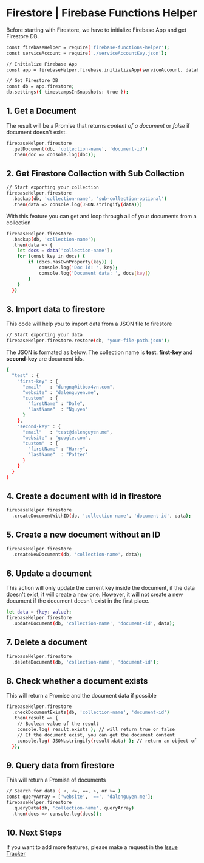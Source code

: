 # Firestore | Firebase Functions Helper

Before starting with Firestore, we have to initialize Firebase App and get Firestore DB.

```sh
const firebaseHelper = require('firebase-functions-helper');
const serviceAccount = require('./serviceAccountKey.json');

// Initialize Firebase App
const app = firebaseHelper.firebase.initializeApp(serviceAccount, databaseURL);

// Get Firestore DB
const db = app.firestore;
db.settings({ timestampsInSnapshots: true });
```

## 1. Get a Document

The result will be a Promise that returns _content of a document_ or _false_ if document doesn't exist.

```sh
firebaseHelper.firestore
  .getDocument(db, 'collection-name', 'document-id')
  .then(doc => console.log(doc));
```

## 2. Get Firestore Collection with Sub Collection

```sh
// Start exporting your collection
firebaseHelper.firestore
  .backup(db, 'collection-name', 'sub-collection-optional')
  .then(data => console.log(JSON.stringify(data)))
```

With this feature you can get and loop through all of your documents from a collection

```sh
firebaseHelper.firestore
  .backup(db, 'collection-name');
  .then(data => {    
    let docs = data['collection-name'];
    for (const key in docs) {
        if (docs.hasOwnProperty(key)) {            
            console.log('Doc id: ', key);
            console.log('Document data: ', docs[key])                    
        }
    }
  })
```

## 3. Import data to firestore 

This code will help you to import data from a JSON file to firestore

```sh
// Start exporting your data
firebaseHelper.firestore.restore(db, 'your-file-path.json');
```

The JSON is formated as below. The collection name is __test__. __first-key__ and __second-key__ are document ids. 

```sh
{
  "test" : {
    "first-key" : {
      "email"   : "dungnq@itbox4vn.com",
      "website" : "dalenguyen.me",
      "custom"  : {
        "firstName" : "Dale",
        "lastName"  : "Nguyen"
      }
    },
    "second-key" : {
      "email"   : "test@dalenguyen.me",
      "website" : "google.com",
      "custom"  : {
        "firstName" : "Harry",
        "lastName"  : "Potter"
      }
    }
  }
}
```

## 4. Create a document with id in firestore

```sh
firebaseHelper.firestore
  .createDocumentWithID(db, 'collection-name', 'document-id', data);
```

## 5. Create a new document without an ID

```sh
firebaseHelper.firestore
  .createNewDocument(db, 'collection-name', data);
```

## 6. Update a document

This action will only update the current key inside the document, if the data doesn't exist, it will create a new one. However, it will not create a new document if the document doesn't exist in the first place.

```sh
let data = {key: value};
firebaseHelper.firestore
  .updateDocument(db, 'collection-name', 'document-id', data);
```

## 7. Delete a document

```sh
firebaseHelper.firestore
  .deleteDocument(db, 'collection-name', 'document-id');
```

## 8. Check whether a document exists

This will return a Promise<boolean> and the document data if possible

```sh
firebaseHelper.firestore
  .checkDocumentExists(db, 'collection-name', 'document-id')
  .then(result => {
    // Boolean value of the result 
    console.log( result.exists ); // will return true or false
    // If the document exist, you can get the document content 
    console.log( JSON.stringify(result.data) ); // return an object of or document
  });
```

## 9. Query data from firestore

This will return a Promise<array> of documents

```sh
// Search for data ( <, <=, ==, >, or >= )
const queryArray = ['website', '==', 'dalenguyen.me'];
firebaseHelper.firestore
  .queryData(db, 'collection-name', queryArray)
  .then(docs => console.log(docs));
```

## 10. Next Steps

If you want to add more features, please make a request in the [Issue Tracker](https://github.com/dalenguyen/firebase-functions-helper/issues)